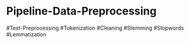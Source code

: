 # Pipeline-Data-Preprocessing
#Text-Preprocessing
#Tokenization 
#Cleaning
#Stemming
#Stopwords
#Lemmatization
